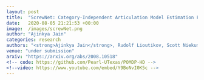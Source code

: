 ```yaml
---
layout: post
title:  "ScrewNet: Category-Independent Articulation Model Estimation From Depth Images Using Screw Theory"
date:   2020-08-05 21:21:53 +00:00
image:  /images/screwNet.png
author: "Ajinkya Jain"
categories: research
authors: "<strong>Ajinkya Jain</strong>, Rudolf Lioutikov, Scott Niekum"
venue: "under submission"
arxiv: "https://arxiv.org/abs/2008.10518"
<!-- code: https://github.com/Pearl-UTexas/POMDP-HD -->
<!--video: https://www.youtube.com/embed/Y9BoNvI0K5c -->
---
```


